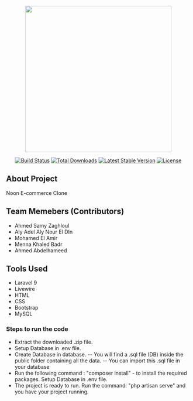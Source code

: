 <p align="center"><a href="https://laravel.com" target="_blank"><img src="https://raw.githubusercontent.com/laravel/art/master/logo-lockup/5%20SVG/2%20CMYK/1%20Full%20Color/laravel-logolockup-cmyk-red.svg" width="400"></a></p>

<p align="center">
<a href="https://travis-ci.org/laravel/framework"><img src="https://travis-ci.org/laravel/framework.svg" alt="Build Status"></a>
<a href="https://packagist.org/packages/laravel/framework"><img src="https://img.shields.io/packagist/dt/laravel/framework" alt="Total Downloads"></a>
<a href="https://packagist.org/packages/laravel/framework"><img src="https://img.shields.io/packagist/v/laravel/framework" alt="Latest Stable Version"></a>
<a href="https://packagist.org/packages/laravel/framework"><img src="https://img.shields.io/packagist/l/laravel/framework" alt="License"></a>
</p>

## About Project

Noon E-commerce Clone 

## Team Memebers (Contributors)

- Ahmed Samy Zaghloul
- Aly Adel Aly Nour El DIn
- Mohamed El Amir
- Menna Khaled Badr
- Ahmed Abdelhameed

## Tools Used

- Laravel 9 
- Livewire
- HTML
- CSS
- Bootstrap
- MySQL

### Steps to run the code 

- Extract the downloaded .zip file.
- Setup Database in .env file.
- Create Database in database.
-- You will find a .sql file (DB) inside the public folder containing all the data.
-- You can import this .sql file in your database 
- Run the following command : "composer install" - to install the required packages.
Setup Database in .env file.
- The project is ready to run. Run the command: "php artisan serve" and you have your project running.
